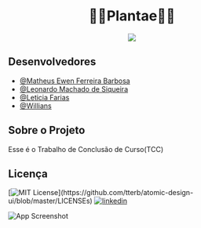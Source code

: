 <div align="center">
 <h1>🌱🌱Plantae🌱🌱</h1>
</div>

<div align="center">
<img src="https://user-images.githubusercontent.com/72282924/144152395-0de1899f-ca12-4479-824f-5f7e99f83dbb.jpeg" />
</div>

 ## Desenvolvedores
- [@Matheus Ewen Ferreira Barbosa](https://github.com/MatheusEwen)
- [@Leonardo Machado de Siqueira](https://github.com/FireWolf014)
- [@Leticia Farias]()
- [@Willians]()

## Sobre o Projeto
<p> Esse é o Trabalho de Conclusão de Curso(TCC) </p>

## Licença

[![MIT License](https://img.shields.io/apm/l/atomic-design-ui.svg?)](https://github.com/tterb/atomic-design-ui/blob/master/LICENSEs)
[![linkedin](https://img.shields.io/badge/linkedin-0A66C2?style=for-the-badge&logo=linkedin&logoColor=white)](https://www.linkedin.com/in/matheus-ewen-ferreira-barbosa/)

![App Screenshot](https://via.placeholder.com/468x300?text=App+Screenshot+Here)


